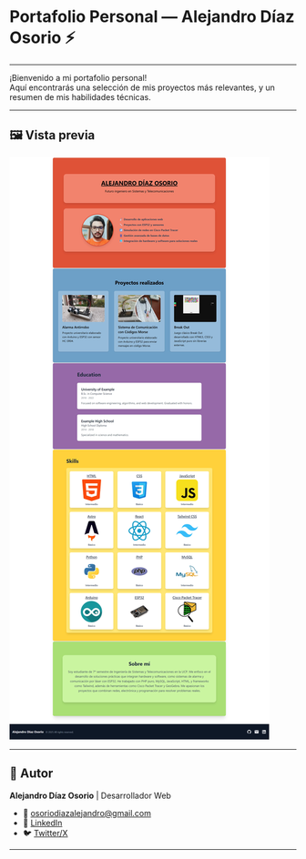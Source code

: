 # Portafolio Personal — Alejandro Díaz Osorio ⚡

---

¡Bienvenido a mi portafolio personal!  
Aquí encontrarás una selección de mis proyectos más relevantes, y un resumen de mis habilidades técnicas.

---

## 🖼️ Vista previa

![Vista previa del portafolio](./public/web-preview.webp)

---

## 👤 Autor

**Alejandro Díaz Osorio** | Desarrollador Web

- 📧 [osoriodiazalejandro@gmail.com](mailto:osoriodiazalejandro@gmail.com)
- 💼 [LinkedIn](https://www.linkedin.com/in/alejandro-diaz-osorio)
- 🐦 [Twitter/X](https://x.com/AlejoLives)

---
